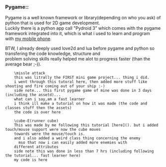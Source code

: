 ### Pygame::

Pygame is a well known framework or library(depending on who you ask) of python that is used for 2D game development.  
Luckily there is a python app call "Pydroid 3" which comes with the pygame framework integrated into it, which is what i used to learn and program  
with [my mobile phone](/myPhoneSpec_page).  

BTW, I already deeply used love2d and lua before pygame and python so transfering the code knowledge, structure and  
problem solving skills really helped me alot to progress faster (than the average bear ;-)).  

		\missle attack
		this was litrally the FIRST mini game project... thing i did.
		i went through this tutoral here, then added more stuff like shooting and fire coming out of your ship :-)
		side note... this first pygame game of mine was done in 3 days (including the assetd)... 
		what can i say,am a fast learner
		i think ill make a tutorial on how it was made (the code and classes stuff then the assets)
		the code is over here

		\cube-E(runner cube)
		This was made by me following this tutorial [here](). but i added touch/mouse support were now the cube moves
		towards were the mouse/touch is.
		and i also added a weird class thing concerning the enemy
		  mso that now i can easily added more enemies with
		different attributes
		side note this was done in less than 7 hrs (including following the tutorial... fast learner here)
		my code is here
